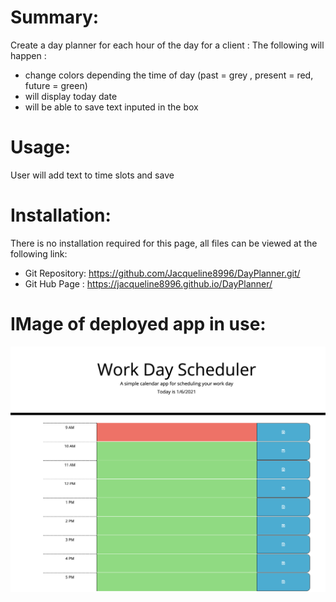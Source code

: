 # Summary:
Create a day planner for each hour of the day for a client :
The following will happen :
* change colors depending the time of day (past = grey , present = red,
 future = green)
* will display today date
* will be able to save text inputed in the box 

# Usage:
User will add text to time slots and save

# Installation:
  There is no installation required for this page, all files can be viewed at the following link:
* Git Repository: https://github.com/Jacqueline8996/DayPlanner.git/
* Git Hub Page : https://jacqueline8996.github.io/DayPlanner/

# IMage of deployed app in use:
![alt text](Asset/ActiveDay.png)

